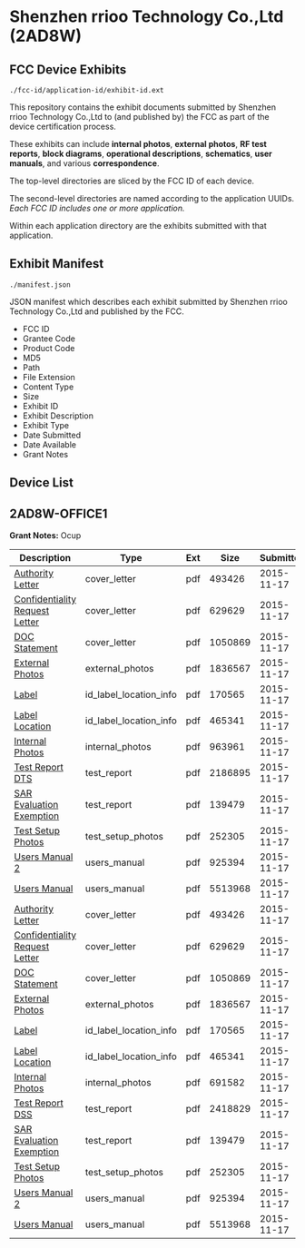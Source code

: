 # Shenzhen rrioo Technology Co.,Ltd (2AD8W)
## FCC Device Exhibits

```
./fcc-id/application-id/exhibit-id.ext
```

This repository contains the exhibit documents submitted by Shenzhen rrioo Technology Co.,Ltd to (and published by) the FCC as part of the device certification process.

These exhibits can include **internal photos**, **external photos**, **RF test reports**, **block diagrams**, **operational descriptions**, **schematics**, **user manuals**, and various **correspondence**.

The top-level directories are sliced by the FCC ID of each device.

The second-level directories are named according to the application UUIDs. *Each FCC ID includes one or more application.*

Within each application directory are the exhibits submitted with that application. 

## Exhibit Manifest

```
./manifest.json
```

JSON manifest which describes each exhibit submitted by Shenzhen rrioo Technology Co.,Ltd and published by the FCC.

- FCC ID
- Grantee Code
- Product Code
- MD5
- Path
- File Extension
- Content Type
- Size
- Exhibit ID
- Exhibit Description
- Exhibit Type
- Date Submitted
- Date Available
- Grant Notes

## Device List
## 2AD8W-OFFICE1
**Grant Notes:** Ocup

| Description | Type | Ext | Size | Submitted | Available |
| ----------- | ---- | --- | ---- | --------- | --------- |
| [Authority Letter](2AD8W-OFFICE1/99d8b864f51e0bc49fe7a22c09ce5ff2/2814221.pdf) | cover_letter | pdf | 493426 | 2015-11-17 | 2015-11-17 |
| [Confidentiality Request Letter](2AD8W-OFFICE1/99d8b864f51e0bc49fe7a22c09ce5ff2/2814222.pdf) | cover_letter | pdf | 629629 | 2015-11-17 | 2015-11-17 |
| [DOC Statement](2AD8W-OFFICE1/99d8b864f51e0bc49fe7a22c09ce5ff2/2814223.pdf) | cover_letter | pdf | 1050869 | 2015-11-17 | 2015-11-17 |
| [External Photos](2AD8W-OFFICE1/99d8b864f51e0bc49fe7a22c09ce5ff2/2814224.pdf) | external_photos | pdf | 1836567 | 2015-11-17 | 2015-11-17 |
| [Label](2AD8W-OFFICE1/99d8b864f51e0bc49fe7a22c09ce5ff2/2814226.pdf) | id_label_location_info | pdf | 170565 | 2015-11-17 | 2015-11-17 |
| [Label Location](2AD8W-OFFICE1/99d8b864f51e0bc49fe7a22c09ce5ff2/2814227.pdf) | id_label_location_info | pdf | 465341 | 2015-11-17 | 2015-11-17 |
| [Internal Photos](2AD8W-OFFICE1/99d8b864f51e0bc49fe7a22c09ce5ff2/2814256.pdf) | internal_photos | pdf | 963961 | 2015-11-17 | 2015-11-17 |
| [Test Report DTS](2AD8W-OFFICE1/99d8b864f51e0bc49fe7a22c09ce5ff2/2814260.pdf) | test_report | pdf | 2186895 | 2015-11-17 | 2015-11-17 |
| [SAR Evaluation Exemption](2AD8W-OFFICE1/99d8b864f51e0bc49fe7a22c09ce5ff2/2814230.pdf) | test_report | pdf | 139479 | 2015-11-17 | 2015-11-17 |
| [Test Setup Photos](2AD8W-OFFICE1/99d8b864f51e0bc49fe7a22c09ce5ff2/2814228.pdf) | test_setup_photos | pdf | 252305 | 2015-11-17 | 2015-11-17 |
| [Users Manual 2](2AD8W-OFFICE1/99d8b864f51e0bc49fe7a22c09ce5ff2/2814231.pdf) | users_manual | pdf | 925394 | 2015-11-17 | 2015-11-17 |
| [Users Manual](2AD8W-OFFICE1/99d8b864f51e0bc49fe7a22c09ce5ff2/2814232.pdf) | users_manual | pdf | 5513968 | 2015-11-17 | 2015-11-17 |
| [Authority Letter](2AD8W-OFFICE1/0cf0ede63b9156d33b4f1c026cba24fe/2814221.pdf) | cover_letter | pdf | 493426 | 2015-11-17 | 2015-11-17 |
| [Confidentiality Request Letter](2AD8W-OFFICE1/0cf0ede63b9156d33b4f1c026cba24fe/2814222.pdf) | cover_letter | pdf | 629629 | 2015-11-17 | 2015-11-17 |
| [DOC Statement](2AD8W-OFFICE1/0cf0ede63b9156d33b4f1c026cba24fe/2814223.pdf) | cover_letter | pdf | 1050869 | 2015-11-17 | 2015-11-17 |
| [External Photos](2AD8W-OFFICE1/0cf0ede63b9156d33b4f1c026cba24fe/2814224.pdf) | external_photos | pdf | 1836567 | 2015-11-17 | 2015-11-17 |
| [Label](2AD8W-OFFICE1/0cf0ede63b9156d33b4f1c026cba24fe/2814226.pdf) | id_label_location_info | pdf | 170565 | 2015-11-17 | 2015-11-17 |
| [Label Location](2AD8W-OFFICE1/0cf0ede63b9156d33b4f1c026cba24fe/2814227.pdf) | id_label_location_info | pdf | 465341 | 2015-11-17 | 2015-11-17 |
| [Internal Photos](2AD8W-OFFICE1/0cf0ede63b9156d33b4f1c026cba24fe/2814225.pdf) | internal_photos | pdf | 691582 | 2015-11-17 | 2015-11-17 |
| [Test Report DSS](2AD8W-OFFICE1/0cf0ede63b9156d33b4f1c026cba24fe/2814229.pdf) | test_report | pdf | 2418829 | 2015-11-17 | 2015-11-17 |
| [SAR Evaluation Exemption](2AD8W-OFFICE1/0cf0ede63b9156d33b4f1c026cba24fe/2814230.pdf) | test_report | pdf | 139479 | 2015-11-17 | 2015-11-17 |
| [Test Setup Photos](2AD8W-OFFICE1/0cf0ede63b9156d33b4f1c026cba24fe/2814228.pdf) | test_setup_photos | pdf | 252305 | 2015-11-17 | 2015-11-17 |
| [Users Manual 2](2AD8W-OFFICE1/0cf0ede63b9156d33b4f1c026cba24fe/2814231.pdf) | users_manual | pdf | 925394 | 2015-11-17 | 2015-11-17 |
| [Users Manual](2AD8W-OFFICE1/0cf0ede63b9156d33b4f1c026cba24fe/2814232.pdf) | users_manual | pdf | 5513968 | 2015-11-17 | 2015-11-17 |
